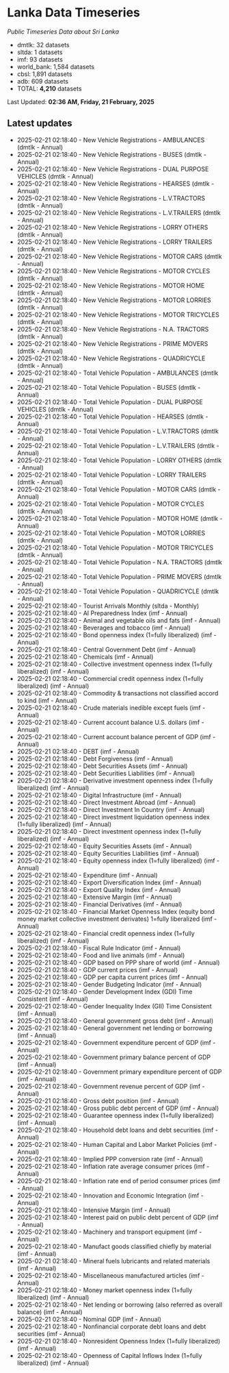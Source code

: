 # Lanka Data Timeseries
*Public Timeseries Data about Sri Lanka*

* dmtlk: 32 datasets
* sltda: 1 datasets
* imf: 93 datasets
* world_bank: 1,584 datasets
* cbsl: 1,891 datasets
* adb: 609 datasets
* TOTAL: **4,210** datasets

Last Updated: **02:36 AM, Friday, 21 February, 2025**

## Latest updates

* 2025-02-21 02:18:40 - New Vehicle Registrations - AMBULANCES (dmtlk - Annual)
* 2025-02-21 02:18:40 - New Vehicle Registrations - BUSES (dmtlk - Annual)
* 2025-02-21 02:18:40 - New Vehicle Registrations - DUAL PURPOSE VEHICLES (dmtlk - Annual)
* 2025-02-21 02:18:40 - New Vehicle Registrations - HEARSES (dmtlk - Annual)
* 2025-02-21 02:18:40 - New Vehicle Registrations - L.V.TRACTORS (dmtlk - Annual)
* 2025-02-21 02:18:40 - New Vehicle Registrations - L.V.TRAILERS (dmtlk - Annual)
* 2025-02-21 02:18:40 - New Vehicle Registrations - LORRY OTHERS (dmtlk - Annual)
* 2025-02-21 02:18:40 - New Vehicle Registrations - LORRY TRAILERS (dmtlk - Annual)
* 2025-02-21 02:18:40 - New Vehicle Registrations - MOTOR CARS (dmtlk - Annual)
* 2025-02-21 02:18:40 - New Vehicle Registrations - MOTOR CYCLES (dmtlk - Annual)
* 2025-02-21 02:18:40 - New Vehicle Registrations - MOTOR HOME (dmtlk - Annual)
* 2025-02-21 02:18:40 - New Vehicle Registrations - MOTOR LORRIES (dmtlk - Annual)
* 2025-02-21 02:18:40 - New Vehicle Registrations - MOTOR TRICYCLES (dmtlk - Annual)
* 2025-02-21 02:18:40 - New Vehicle Registrations - N.A. TRACTORS (dmtlk - Annual)
* 2025-02-21 02:18:40 - New Vehicle Registrations - PRIME MOVERS (dmtlk - Annual)
* 2025-02-21 02:18:40 - New Vehicle Registrations - QUADRICYCLE (dmtlk - Annual)
* 2025-02-21 02:18:40 - Total Vehicle Population - AMBULANCES (dmtlk - Annual)
* 2025-02-21 02:18:40 - Total Vehicle Population - BUSES (dmtlk - Annual)
* 2025-02-21 02:18:40 - Total Vehicle Population - DUAL PURPOSE VEHICLES (dmtlk - Annual)
* 2025-02-21 02:18:40 - Total Vehicle Population - HEARSES (dmtlk - Annual)
* 2025-02-21 02:18:40 - Total Vehicle Population - L.V.TRACTORS (dmtlk - Annual)
* 2025-02-21 02:18:40 - Total Vehicle Population - L.V.TRAILERS (dmtlk - Annual)
* 2025-02-21 02:18:40 - Total Vehicle Population - LORRY OTHERS (dmtlk - Annual)
* 2025-02-21 02:18:40 - Total Vehicle Population - LORRY TRAILERS (dmtlk - Annual)
* 2025-02-21 02:18:40 - Total Vehicle Population - MOTOR CARS (dmtlk - Annual)
* 2025-02-21 02:18:40 - Total Vehicle Population - MOTOR CYCLES (dmtlk - Annual)
* 2025-02-21 02:18:40 - Total Vehicle Population - MOTOR HOME (dmtlk - Annual)
* 2025-02-21 02:18:40 - Total Vehicle Population - MOTOR LORRIES (dmtlk - Annual)
* 2025-02-21 02:18:40 - Total Vehicle Population - MOTOR TRICYCLES (dmtlk - Annual)
* 2025-02-21 02:18:40 - Total Vehicle Population - N.A. TRACTORS (dmtlk - Annual)
* 2025-02-21 02:18:40 - Total Vehicle Population - PRIME MOVERS (dmtlk - Annual)
* 2025-02-21 02:18:40 - Total Vehicle Population - QUADRICYCLE (dmtlk - Annual)
* 2025-02-21 02:18:40 - Tourist Arrivals Monthly (sltda - Monthly)
* 2025-02-21 02:18:40 - AI Preparedness Index (imf - Annual)
* 2025-02-21 02:18:40 - Animal and vegetable oils and fats (imf - Annual)
* 2025-02-21 02:18:40 - Beverages and tobacco (imf - Annual)
* 2025-02-21 02:18:40 - Bond openness index (1=fully liberalized) (imf - Annual)
* 2025-02-21 02:18:40 - Central Government Debt (imf - Annual)
* 2025-02-21 02:18:40 - Chemicals (imf - Annual)
* 2025-02-21 02:18:40 - Collective investment openness index (1=fully liberalized) (imf - Annual)
* 2025-02-21 02:18:40 - Commercial credit openness index (1=fully liberalized) (imf - Annual)
* 2025-02-21 02:18:40 - Commodity & transactions not classified accord to kind (imf - Annual)
* 2025-02-21 02:18:40 - Crude materials inedible except fuels (imf - Annual)
* 2025-02-21 02:18:40 - Current account balance U.S. dollars (imf - Annual)
* 2025-02-21 02:18:40 - Current account balance percent of GDP (imf - Annual)
* 2025-02-21 02:18:40 - DEBT (imf - Annual)
* 2025-02-21 02:18:40 - Debt Forgiveness (imf - Annual)
* 2025-02-21 02:18:40 - Debt Securities Assets (imf - Annual)
* 2025-02-21 02:18:40 - Debt Securities Liabilities (imf - Annual)
* 2025-02-21 02:18:40 - Derivative investment openness index (1=fully liberalized) (imf - Annual)
* 2025-02-21 02:18:40 - Digital Infrastructure (imf - Annual)
* 2025-02-21 02:18:40 - Direct Investment Abroad (imf - Annual)
* 2025-02-21 02:18:40 - Direct Investment In Country (imf - Annual)
* 2025-02-21 02:18:40 - Direct investment liquidation openness index (1=fully liberalized) (imf - Annual)
* 2025-02-21 02:18:40 - Direct investment openness index (1=fully liberalized) (imf - Annual)
* 2025-02-21 02:18:40 - Equity Securities Assets (imf - Annual)
* 2025-02-21 02:18:40 - Equity Securities Liabilities (imf - Annual)
* 2025-02-21 02:18:40 - Equity openness index (1=fully liberalized) (imf - Annual)
* 2025-02-21 02:18:40 - Expenditure (imf - Annual)
* 2025-02-21 02:18:40 - Export Diversification Index (imf - Annual)
* 2025-02-21 02:18:40 - Export Quality Index (imf - Annual)
* 2025-02-21 02:18:40 - Extensive Margin (imf - Annual)
* 2025-02-21 02:18:40 - Financial Derivatives (imf - Annual)
* 2025-02-21 02:18:40 - Financial Market Openness Index (equity bond money market collective investment derivates) 1=fully liberalized (imf - Annual)
* 2025-02-21 02:18:40 - Financial credit openness index (1=fully liberalized) (imf - Annual)
* 2025-02-21 02:18:40 - Fiscal Rule Indicator (imf - Annual)
* 2025-02-21 02:18:40 - Food and live animals (imf - Annual)
* 2025-02-21 02:18:40 - GDP based on PPP share of world (imf - Annual)
* 2025-02-21 02:18:40 - GDP current prices (imf - Annual)
* 2025-02-21 02:18:40 - GDP per capita current prices (imf - Annual)
* 2025-02-21 02:18:40 - Gender Budgeting Indicator (imf - Annual)
* 2025-02-21 02:18:40 - Gender Development Index (GDI) Time Consistent (imf - Annual)
* 2025-02-21 02:18:40 - Gender Inequality Index (GII) Time Consistent (imf - Annual)
* 2025-02-21 02:18:40 - General government gross debt (imf - Annual)
* 2025-02-21 02:18:40 - General government net lending or borrowing (imf - Annual)
* 2025-02-21 02:18:40 - Government expenditure percent of GDP (imf - Annual)
* 2025-02-21 02:18:40 - Government primary balance percent of GDP (imf - Annual)
* 2025-02-21 02:18:40 - Government primary expenditure percent of GDP (imf - Annual)
* 2025-02-21 02:18:40 - Government revenue percent of GDP (imf - Annual)
* 2025-02-21 02:18:40 - Gross debt position (imf - Annual)
* 2025-02-21 02:18:40 - Gross public debt percent of GDP (imf - Annual)
* 2025-02-21 02:18:40 - Guarantee openness index (1=fully liberalized) (imf - Annual)
* 2025-02-21 02:18:40 - Household debt loans and debt securities (imf - Annual)
* 2025-02-21 02:18:40 - Human Capital and Labor Market Policies (imf - Annual)
* 2025-02-21 02:18:40 - Implied PPP conversion rate (imf - Annual)
* 2025-02-21 02:18:40 - Inflation rate average consumer prices (imf - Annual)
* 2025-02-21 02:18:40 - Inflation rate end of period consumer prices (imf - Annual)
* 2025-02-21 02:18:40 - Innovation and Economic Integration (imf - Annual)
* 2025-02-21 02:18:40 - Intensive Margin (imf - Annual)
* 2025-02-21 02:18:40 - Interest paid on public debt percent of GDP (imf - Annual)
* 2025-02-21 02:18:40 - Machinery and transport equipment (imf - Annual)
* 2025-02-21 02:18:40 - Manufact goods classified chiefly by material (imf - Annual)
* 2025-02-21 02:18:40 - Mineral fuels lubricants and related materials (imf - Annual)
* 2025-02-21 02:18:40 - Miscellaneous manufactured articles (imf - Annual)
* 2025-02-21 02:18:40 - Money market openness index (1=fully liberalized) (imf - Annual)
* 2025-02-21 02:18:40 - Net lending or borrowing (also referred as overall balance) (imf - Annual)
* 2025-02-21 02:18:40 - Nominal GDP (imf - Annual)
* 2025-02-21 02:18:40 - Nonfinancial corporate debt loans and debt securities (imf - Annual)
* 2025-02-21 02:18:40 - Nonresident Openness Index (1=fully liberalized) (imf - Annual)
* 2025-02-21 02:18:40 - Openness of Capital Inflows Index (1=fully liberalized) (imf - Annual)